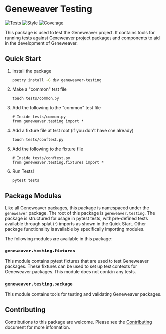 # Geneweaver Testing

[![Tests](https://github.com/TheJacksonLaboratory/geneweaver-testing/actions/workflows/tests.yml/badge.svg?event=push)](https://github.com/TheJacksonLaboratory/geneweaver-testing/actions/workflows/tests.yml)
[![Style](https://github.com/TheJacksonLaboratory/geneweaver-testing/actions/workflows/style.yml/badge.svg?event=push)](https://github.com/TheJacksonLaboratory/geneweaver-testing/actions/workflows/style.yml)
[![Coverage](https://github.com/TheJacksonLaboratory/geneweaver-testing/actions/workflows/coverage.yml/badge.svg?event=push)](https://github.com/TheJacksonLaboratory/geneweaver-testing/actions/workflows/coverage.yml)

This package is used to test the Geneweaver project. It contains tools for running tests
against Geneweaver project packages and components to aid in the development of
Geneweaver. 

## Quick Start
1. Install the package
    ```bash
    poetry install -G dev geneweaver-testing
    ```
2. Make a "common" test file
    ```
    touch tests/common.py
    ```
3. Add the following to the "common" test file
    ```
    # Inside tests/common.py
    from geneweaver.testing import *
    ```
4. Add a fixture file at test root (if you don't have one already)
    ```
    touch tests/conftest.py
    ```
5. Add the following to the fixture file
    ```
    # Inside tests/conftest.py
    from geneweaver.testing.fixtures import *
    ```
6. Run Tests!
    ```bash
    pytest tests
    ```

## Package Modules

Like all Geneweaver packages, this package is namespaced under the `geneweaver` package.
The root of this package is `geneweaver.testing`. The package is structured for usage in
pytest tests, with pre-defined tests available through splat (`*`) imports as shown in
the Quick Start. Other package functionality is available by specifically importing
modules.

The following modules are available in this package:

### `geneweaver.testing.fixtures`

This module contains pytest fixtures that are used to test Geneweaver packages. These
fixtures can be used to set up test contexts for Geneweaver packages. This module does
not contain any tests.

### `geneweaver.testing.package`

This module contains tools for testing and validating Geneweaver packages.

## Contributing

Contributions to this package are welcome. Please see
the [Contributing](CONTRIBUTING.md) document for more information.

